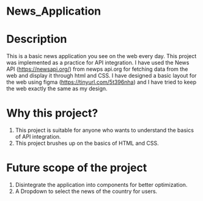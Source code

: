 # News_Application
# Description
This is a basic news application you see on the web every day. This project was implemented as a practice for API integration. 
I have used the News API (https://newsapi.org/) from newps api.org for fetching data from the web and display it through html and CSS.
I have designed a basic layout for the web using figma (https://tinyurl.com/5t396nha) and I have tried to keep the web exactly the same as my design. 

# Why this project?
1. This project is suitable for anyone who wants to understand the basics of API integration.
2. This project brushes up on the basics of HTML and CSS.

# Future scope of the project
1. Disintegrate the application into components for better optimization.
2. A Dropdown to select the news of the country for users.
